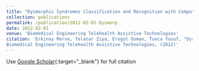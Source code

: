 ```yaml
---
title: "Dysmorphic Syndromes Classification and Recognition with Computer Assisted System"
collection: publications
permalink: /publication/2012-02-01-Dysmorp
date: 2012-02-01
venue: 'Biomedical Engineering Telehealth Assistive Technologies'
citation: 'Erkinay Merve, Telatar Ziya, Erogul Osman, Tunca Yusuf, "Dysmorphic Syndromes Classification and Recognition with Computer Assisted System"
Biomedical Engineering Telehealth Assistive Technologies, (2012)'
---
```

Use [Google Scholar](https://scholar.google.com/scholar?q=Dysmorphic+Syndromes+Classification+and+Recognition+with+Computer+Assisted+System){:target="_blank"} for full citation